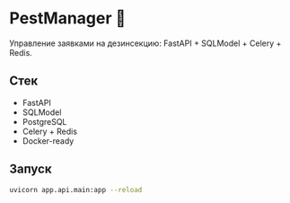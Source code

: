 # PestManager 🐞

Управление заявками на дезинсекцию: FastAPI + SQLModel + Celery + Redis.

## Стек
- FastAPI
- SQLModel
- PostgreSQL
- Celery + Redis
- Docker-ready

## Запуск
```bash
uvicorn app.api.main:app --reload